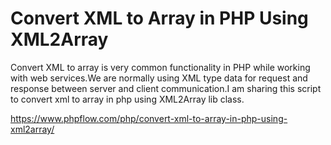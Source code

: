 # Convert XML to Array in PHP Using XML2Array

Convert XML to array is very common functionality in PHP while working with web services.We are normally using XML type data for request and response between server and client communication.I am sharing this script to convert xml to array in php using XML2Array lib class.

https://www.phpflow.com/php/convert-xml-to-array-in-php-using-xml2array/
